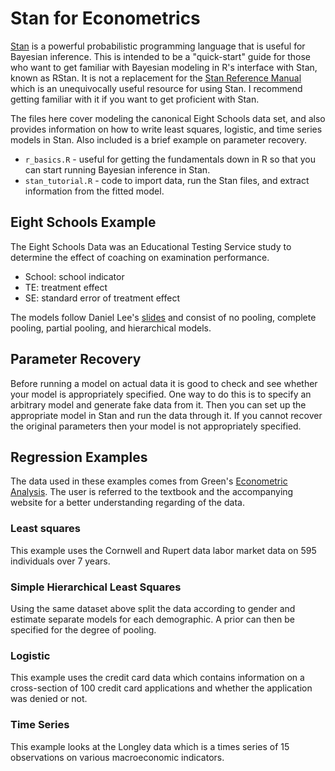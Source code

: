 # Stan for Econometrics

[Stan](http://mc-stan.org/) is a powerful probabilistic programming language that is useful for Bayesian inference. This is intended to be a "quick-start" guide for those who want to get familiar with Bayesian modeling in R's interface with Stan, known as RStan. It is not a replacement for the [Stan Reference Manual](http://mc-stan.org/documentation/) which is an unequivocally useful resource for using Stan. I recommend getting familiar with it if you want to get proficient with Stan.

The files here cover modeling the canonical Eight Schools data set, and also provides information on how to write least squares, logistic, and time series models in Stan. Also included is a brief example on parameter recovery.

* `r_basics.R` - useful for getting the fundamentals down in R so that you can start running Bayesian inference in Stan.
* `stan_tutorial.R` - code to import data, run the Stan files, and extract information from the fitted model.


## Eight Schools Example

The Eight Schools Data was an Educational Testing Service study to determine the effect of coaching on examination performance.
* School: school indicator
* TE: treatment effect
* SE: standard error of treatment effect

The models follow Daniel Lee's [slides](http://astrostatistics.psu.edu/su14/lectures/Daniel-Lee-Stan-2.pdf) and consist of no pooling, complete pooling, partial pooling, and hierarchical models.

## Parameter Recovery

Before running a model on actual data it is good to check and see whether your model is appropriately specified. One way to do this is to specify an arbitrary model and generate fake data from it. Then you can set up the appropriate model in Stan and run the data through it. If you cannot recover the original parameters then your model is not appropriately specified.

## Regression Examples

The data used in these examples comes from Green's [Econometric Analysis](http://pages.stern.nyu.edu/~wgreene/Text/econometricanalysis.htm). The user is referred to the textbook and the accompanying website for a better understanding regarding of the data.

### Least squares

This example uses the Cornwell and Rupert data labor market data on 595 individuals over 7 years.

### Simple Hierarchical Least Squares

Using the same dataset above split the data according to gender and estimate separate models for each demographic. A prior can then be specified for the degree of pooling.  

### Logistic

This example uses the credit card data which contains information on a cross-section of 100 credit card applications and whether the application was denied or not.

### Time Series

This example looks at the Longley data which is a times series of 15 observations on various macroeconomic indicators.
